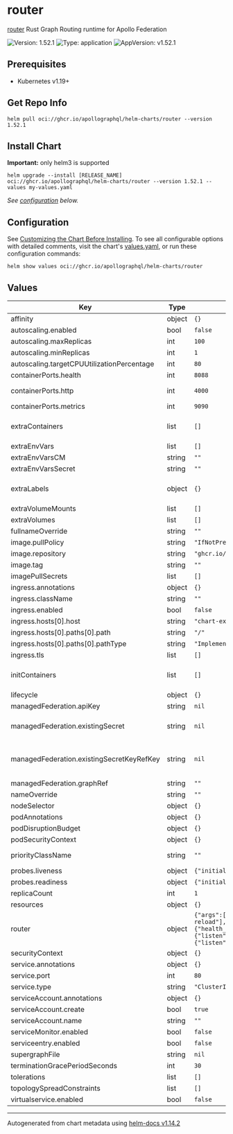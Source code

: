 # router

[router](https://github.com/apollographql/router) Rust Graph Routing runtime for Apollo Federation

![Version: 1.52.1](https://img.shields.io/badge/Version-1.52.1-informational?style=flat-square) ![Type: application](https://img.shields.io/badge/Type-application-informational?style=flat-square) ![AppVersion: v1.52.1](https://img.shields.io/badge/AppVersion-v1.52.1-informational?style=flat-square)

## Prerequisites

* Kubernetes v1.19+

## Get Repo Info

```console
helm pull oci://ghcr.io/apollographql/helm-charts/router --version 1.52.1
```

## Install Chart

**Important:** only helm3 is supported

```console
helm upgrade --install [RELEASE_NAME] oci://ghcr.io/apollographql/helm-charts/router --version 1.52.1 --values my-values.yaml
```

_See [configuration](#configuration) below._

## Configuration

See [Customizing the Chart Before Installing](https://helm.sh/docs/intro/using_helm/#customizing-the-chart-before-installing). To see all configurable options with detailed comments, visit the chart's [values.yaml](./values.yaml), or run these configuration commands:

```console
helm show values oci://ghcr.io/apollographql/helm-charts/router
```

## Values

| Key | Type | Default | Description |
|-----|------|---------|-------------|
| affinity | object | `{}` |  |
| autoscaling.enabled | bool | `false` |  |
| autoscaling.maxReplicas | int | `100` |  |
| autoscaling.minReplicas | int | `1` |  |
| autoscaling.targetCPUUtilizationPercentage | int | `80` |  |
| containerPorts.health | int | `8088` | For exposing the health check endpoint |
| containerPorts.http | int | `4000` | If you override the port in `router.configuration.server.listen` then make sure to match the listen port here |
| containerPorts.metrics | int | `9090` | For exposing the metrics port when running a serviceMonitor for example |
| extraContainers | list | `[]` | An array of extra containers to include in the router pod Example: extraContainers:   - name: coprocessor     image: acme/coprocessor:1.0     ports:       - containerPort: 4001 |
| extraEnvVars | list | `[]` |  |
| extraEnvVarsCM | string | `""` |  |
| extraEnvVarsSecret | string | `""` |  |
| extraLabels | object | `{}` | A map of extra labels to apply to the resources created by this chart Example: extraLabels:   label_one_name: "label_one_value"   label_two_name: "label_two_value" |
| extraVolumeMounts | list | `[]` |  |
| extraVolumes | list | `[]` |  |
| fullnameOverride | string | `""` |  |
| image.pullPolicy | string | `"IfNotPresent"` |  |
| image.repository | string | `"ghcr.io/apollographql/router"` |  |
| image.tag | string | `""` |  |
| imagePullSecrets | list | `[]` |  |
| ingress.annotations | object | `{}` |  |
| ingress.className | string | `""` |  |
| ingress.enabled | bool | `false` |  |
| ingress.hosts[0].host | string | `"chart-example.local"` |  |
| ingress.hosts[0].paths[0].path | string | `"/"` |  |
| ingress.hosts[0].paths[0].pathType | string | `"ImplementationSpecific"` |  |
| ingress.tls | list | `[]` |  |
| initContainers | list | `[]` | An array of init containers to include in the router pod Example: initContainers:   - name: init-myservice     image: busybox:1.28     command: ["sh"] |
| lifecycle | object | `{}` |  |
| managedFederation.apiKey | string | `nil` | If using managed federation, the graph API key to identify router to Studio |
| managedFederation.existingSecret | string | `nil` | If using managed federation, use existing Secret which stores the graph API key instead of creating a new one. If set along `managedFederation.apiKey`, a secret with the graph API key will be created using this parameter as name |
| managedFederation.existingSecretKeyRefKey | string | `nil` | If using managed federation, the name of the key within the existing Secret which stores the graph API key. If set along `managedFederation.apiKey`, a secret with the graph API key will be created using this parameter as key, defaults to using a key of `managedFederationApiKey` |
| managedFederation.graphRef | string | `""` | If using managed federation, the variant of which graph to use |
| nameOverride | string | `""` |  |
| nodeSelector | object | `{}` |  |
| podAnnotations | object | `{}` |  |
| podDisruptionBudget | object | `{}` | Sets the [pod disruption budget](https://kubernetes.io/docs/tasks/run-application/configure-pdb/) for Deployment pods |
| podSecurityContext | object | `{}` |  |
| priorityClassName | string | `""` | Set to existing PriorityClass name to control pod preemption by the scheduler |
| probes.liveness | object | `{"initialDelaySeconds":0}` | Configure liveness probe |
| probes.readiness | object | `{"initialDelaySeconds":0}` | Configure readiness probe |
| replicaCount | int | `1` |  |
| resources | object | `{}` |  |
| router | object | `{"args":["--hot-reload"],"configuration":{"health_check":{"listen":"0.0.0.0:8088"},"supergraph":{"listen":"0.0.0.0:4000"}}}` | See https://www.apollographql.com/docs/router/configuration/overview/#yaml-config-file for yaml structure |
| securityContext | object | `{}` |  |
| service.annotations | object | `{}` |  |
| service.port | int | `80` |  |
| service.type | string | `"ClusterIP"` |  |
| serviceAccount.annotations | object | `{}` |  |
| serviceAccount.create | bool | `true` |  |
| serviceAccount.name | string | `""` |  |
| serviceMonitor.enabled | bool | `false` |  |
| serviceentry.enabled | bool | `false` |  |
| supergraphFile | string | `nil` |  |
| terminationGracePeriodSeconds | int | `30` | Sets the [termination grace period](https://kubernetes.io/docs/concepts/containers/container-lifecycle-hooks/#hook-handler-execution) for Deployment pods |
| tolerations | list | `[]` |  |
| topologySpreadConstraints | list | `[]` | Sets the [topology spread constraints](https://kubernetes.io/docs/concepts/scheduling-eviction/topology-spread-constraints/) for Deployment pods |
| virtualservice.enabled | bool | `false` |  |

----------------------------------------------
Autogenerated from chart metadata using [helm-docs v1.14.2](https://github.com/norwoodj/helm-docs/releases/v1.14.2)
